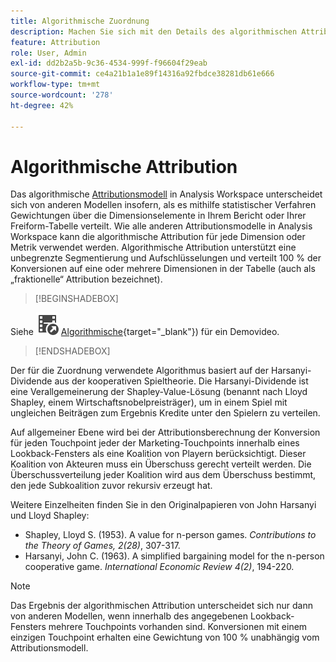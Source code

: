 ```yaml
---
title: Algorithmische Zuordnung
description: Machen Sie sich mit den Details des algorithmischen Attributionsmodells vertraut.
feature: Attribution
role: User, Admin
exl-id: dd2b2a5b-9c36-4534-999f-f96604f29eab
source-git-commit: ce4a21b1a1e89f14316a92fbdce38281db61e666
workflow-type: tm+mt
source-wordcount: '278'
ht-degree: 42%

---
```


# Algorithmische Attribution

Das algorithmische [Attributionsmodell](models.md) in Analysis Workspace unterscheidet sich von anderen Modellen insofern, als es mithilfe statistischer Verfahren Gewichtungen über die Dimensionselemente in Ihrem Bericht oder Ihrer Freiform-Tabelle verteilt. Wie alle anderen Attributionsmodelle in Analysis Workspace kann die algorithmische Attribution für jede Dimension oder Metrik verwendet werden. Algorithmische Attribution unterstützt eine unbegrenzte Segmentierung und Aufschlüsselungen und verteilt 100 % der Konversionen auf eine oder mehrere Dimensionen in der Tabelle (auch als „fraktionelle“ Attribution bezeichnet).


>[!BEGINSHADEBOX]

Siehe ![VideoCheckedOut](/help/assets/icons/VideoCheckedOut.svg) [Algorithmische &#x200B;](https://video.tv.adobe.com/v/40047?captions=ger&quality=12&learn=on){target="_blank"}) für ein Demovideo.

>[!ENDSHADEBOX]


Der für die Zuordnung verwendete Algorithmus basiert auf der Harsanyi-Dividende aus der kooperativen Spieltheorie. Die Harsanyi-Dividende ist eine Verallgemeinerung der Shapley-Value-Lösung (benannt nach Lloyd Shapley, einem Wirtschaftsnobelpreisträger), um in einem Spiel mit ungleichen Beiträgen zum Ergebnis Kredite unter den Spielern zu verteilen.

Auf allgemeiner Ebene wird bei der Attributionsberechnung der Konversion für jeden Touchpoint jeder der Marketing-Touchpoints innerhalb eines Lookback-Fensters als eine Koalition von Playern berücksichtigt. Dieser Koalition von Akteuren muss ein Überschuss gerecht verteilt werden. Die Überschussverteilung jeder Koalition wird aus dem Überschuss bestimmt, den jede Subkoalition zuvor rekursiv erzeugt hat.

Weitere Einzelheiten finden Sie in den Originalpapieren von John Harsanyi und Lloyd Shapley:

* Shapley, Lloyd S. (1953). A value for n-person games. *Contributions to the Theory of Games, 2(28)*, 307-317.
* Harsanyi, John C. (1963). A simplified bargaining model for the n-person cooperative game. *International Economic Review 4(2)*, 194-220.

>[!NOTE]
>
>Das Ergebnis der algorithmischen Attribution unterscheidet sich nur dann von anderen Modellen, wenn innerhalb des angegebenen Lookback-Fensters mehrere Touchpoints vorhanden sind. Konversionen mit einem einzigen Touchpoint erhalten eine Gewichtung von 100 % unabhängig vom Attributionsmodell.
